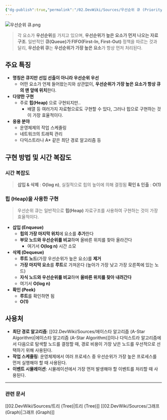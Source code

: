 ```yaml
---
{"dg-publish":true,"permalink":"/02.DevWiki/Sources/우선순위 큐 (Priority Queue)/","noteIcon":""}
---
```



![우선순위 큐.png](/img/user/02.DevWiki/Sources/Files/%EC%9A%B0%EC%84%A0%EC%88%9C%EC%9C%84%20%ED%81%90.png)

> 각 요소가 **우선순위**를 가지고 있으며, **우선순위가 높은 요소가 먼저 나오는 자료구조**. 일반적인 **큐(Queue)가 FIFO(First-In, First-Out)** 정책을 따르는 것과 달리, **우선순위 큐**는 **우선순위가 가장 높은 요소**가 항상 먼저 처리된다.

## 주요 특징

-   **명칭은 큐지만 선입 선출이 아니라 우선순위 우선**
	- 어떤 요소가 언제 들어왔는지와 상관없이, **우선순위가 가장 높은 요소가 항상 큐의 맨 앞에 위치**한다.
-   **다양한 구현**
	- 주로 **힙(Heap)** 으로 구현되지만..
		- 배열 등 여러가지 자료형으로도 구현할 수 있다, 그러나 힙으로 구현하는 것이 가장 효율적이다.
-   **응용 분야**
	- 운영체제의 작업 스케줄링
	- 네트워크의 트래픽 관리
	- 다익스트라나 A* 같은 최단 경로 알고리즘 등

## 구현 방법 및 시간 복잡도

### 시간 복잡도
> **삽입 & 삭제** : **O(log n)**, 실질적으로 힙의 높이에 의해 결정됨
> **확인 & 인출** : **O(1)**
### 힙 (Heap)을 사용한 구현

> 우선순위 큐는 일반적으로 **힙(Heap)** 자료구조를 사용하여 구현하는 것이 가장 효율적이다.

- **삽입 (Enqueue)**
	- **힙의 가장 마지막 위치**에 요소를 **추가**한다
	- **부모 노드와 우선순위를 비교**하며 올바른 위치를 찾아 올라간다
		- 여기서 **O(log n)** 시간 소모
- **삭제 (Dequeue)**
	- **루트 노드**(가장 우선순위가 높은 요소)를 **제거** 
	- **가장 마지막 요소**를 **루트**로 가져온다 (높아가 가장 낮고 가장 오른쪽에 있는 노드)
	- **자식 노드와 우선순위를 비교**하며 **올바른 위치를 찾아 내려간다**
	- 여기서 **O(log n)**
-   **확인 (Peek)**
	- **루트**를 확인하면 됨
	- **O(1)**

## 사용처

-   **최단 경로 알고리즘**: [[02.DevWiki/Sources/에이스타 알고리즘 (A-Star Algorithm)\|에이스타 알고리즘 (A-Star Algorithm)]]이나 다익스트라 알고리즘에서 다음으로 탐색할 노드를 결정할 때, 경로 비용이 가장 낮은 노드를 우선적으로 선택하기 위해 사용된다.
-   **작업 스케줄링**: 운영체제에서 여러 프로세스 중 우선순위가 가장 높은 프로세스를 먼저 실행해야 할 때 사용된다.
-   **이벤트 시뮬레이션**: 시뮬레이션에서 가장 먼저 발생해야 할 이벤트를 처리할 때 사용된다.
---
### 관련 문서
[[02.DevWiki/Sources/트리 (Tree)\|트리 (Tree)]]
[[02.DevWiki/Sources/그래프 (Graph)\|그래프 (Graph)]]
